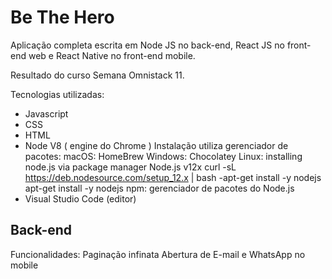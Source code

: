 # Be The Hero
Aplicação completa escrita em Node JS no back-end, React JS no front-end web e React Native no front-end mobile.

Resultado do curso Semana Omnistack 11.
 
Tecnologias utilizadas:
- Javascript
- CSS
- HTML
- Node
  V8 ( engine do Chrome )
  Instalação utiliza gerenciador de pacotes:
    macOS: HomeBrew
    Windows: Chocolatey
    Linux: installing node.js via package manager
    Node.js v12x
     curl -sL https://deb.nodesource.com/setup_12.x | bash -apt-get install -y nodejs
     apt-get install -y nodejs
    npm: gerenciador de pacotes do Node.js
 - Visual Studio Code (editor)
 
Back-end
--------



Funcionalidades:
Paginação infinata
Abertura de E-mail e WhatsApp no mobile
